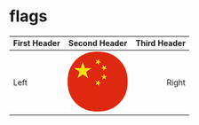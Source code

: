 # flags


First Header | Second Header | Third Header
:----------- | :-----------: | -----------:
 Left        |     ![z kk](/dist/imgs/cny.png)    |       Right
